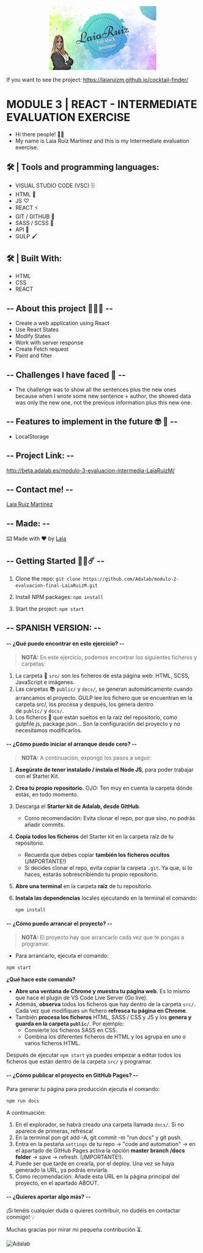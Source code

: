 <p align="center" style="margin-center:10%">
<img src="./LaiaRuizM.png" alt="Laia" width="280"/>
</p>

If you want to see the project: https://laiaruizm.github.io/cocktail-finder/

# MODULE 3 | REACT - INTERMEDIATE EVALUATION EXERCISE

- Hi there people! 👋🏻
- My name is Laia Ruiz Martínez and this is my Intermediate evaluation exercise.

## 🛠 | Tools and programming languages:

- VISUAL STUDIO CODE (VSC) 🗄️
- HTML 📌
- JS ♡
- REACT ⚡️
- GIT / GITHUB 📂
- SASS / SCSS 🔗
- API 🔎
- GULP 🖌️

## 🛠 | Built With:

- HTML
- CSS
- REACT

## -- About this project 🙋🏼‍♀️ --

- Create a web application using React
- Use React States
- Modify States
- Work with server response
- Create Fetch request
- Paint and filter

## -- Challenges I have faced 🤖 --

- The challenge was to show all the sentences plus the new ones because when I wrote some new sentence + author, the showed data was only the new one, not the previous information plus this new one.

## -- Features to implement in the future 🤓 🔁 --

- LocalStorage

## -- Project Link: --

http://beta.adalab.es/modulo-3-evaluacion-intermedia-LaiaRuizM/

## -- Contact me! --

[Laia Ruiz Martínez](https://github.com/LaiaRuizM)

## -- Made: --

⌨️ Made with ❤️ by [Laia](https://github.com/LaiaRuizM)

## -- Getting Started 💪🏼☄️ --

1. Clone the repo:
   `git clone https://github.com/Adalab/modulo-2-evaluacion-final-LaiaRuizM.git`

1. Install NPM packages:
   `npm install`

1. Start the project:
   `npm start`

## -- SPANISH VERSION: --

#### -- ¿Qué puedo encontrar en este ejercicio? --

> **NOTA:** En este ejercicio, podemos encontrar los siguientes ficheros y carpetas:

1. La carpeta 📂 `src/` son los ficheros de esta página web: HTML, SCSS, JavaScript e imágenes.
1. Las carpetas 📚 `public/` y `docs/`, se generan automáticamente cuando arrancamos el proyecto. GULP lee los fichero que se encuentran en la carpeta src/, los procesa y después, los genera dentro de `public/` y `docs/`.
1. Los ficheros 📝 que están sueltos en la raíz del repositorio, como gulpfile.js, package.json... Son la configuración del proyecto y no necesitamos modificarlos.

#### -- ¿Cómo puedo iniciar el arranque desde cero? --

> **NOTA:** A continuación, expongo los pasos a seguir:

1. **Asegúrate de tener instalado / instala el Node JS**, para poder trabajar con el Starter Kit.
1. **Crea tu propio repositorio.** OJO: Ten muy en cuenta la carpeta dónde estás, en todo momento.
1. Descarga el **Starter kit de Adalab, desde GitHub**.
   - Como recomendación: Evita clonar el repo, por que sino, no podrás añadir commits.
1. **Copia todos los ficheros** del Starter kit en la carpeta raíz de tu repositorio.
   - Recuerda que debes copiar **también los ficheros ocultos** (¡IMPORTANTE!)
   - Si decides clonar el repo, evita copiar la carpeta `.git`. Ya que, si lo haces, estarás sobrescribiendo tu propio repositorio.
1. **Abre una terminal** en la carpeta **raíz** de tu repositorio.
1. **Instala las dependencias** locales ejecutando en la terminal el comando:

   ```bash
   npm install
   ```

#### -- ¿Cómo puedo arrancar el proyecto? --

> **NOTA:** El proyecto hay que arrancarlo cada vez que te pongas a programar.

- Para arrancarlo, ejecuta el comando:

```bash
npm start
```

**¿Qué hace este comando?**

- **Abre una ventana de Chrome y muestra tu página web**. Es lo mismo que hace el plugin de VS Code Live Server (Go live).
- Además, **observa** todos los ficheros que hay dentro de la carpeta `src/`. Cada vez que modifiques un fichero **refresca tu página en Chrome**.
- También **procesa los ficheros** HTML, SASS / CSS y JS y los **genera y guarda en la carpeta `public/`**. Por ejemplo:
  - Convierte los ficheros SASS en CSS.
  - Combina los diferentes ficheros de HTML y los agrupa en uno o varios ficheros HTML.

Después de ejecutar `npm start` ya puedes empezar a editar todos los ficheros que están dentro de la carpeta `src/` y programar.

#### -- ¿Cómo publicar el proyecto en GitHub Pages? --

Para generar tu página para producción ejecuta el comando:

```bash
npm run docs
```

A continuación:

1. En el explorador, se habrá creado una carpeta llamada `docs/`. Si no aparece de primeras, refresca!
1. En la terminal pon git add -A, git commit -m "run docs" y git push.
1. Entra en la pestaña `settings` de tu repo -> "code and automation" -> en el apartado de GitHub Pages activa la opción **master branch /docs folder** -> save -> refresh. (¡IMPORTANTE!).
1. Puede ser que tarde en crearla, por el deploy. Una vez se haya generado la URL, ya podrás enviarla.
1. Como recomendación: Añade esta URL en la página principal del proyecto, en el apartado ABOUT.

#### -- ¿Quieres aportar algo más? --

¡Si tenéis cualquier duda o quieres contribuir, no dudéis en contactar conmigo! 💡

Muchas gracias por mirar mi pequeña contribución ⏳.

![Adalab](https://beta.adalab.es/resources/images/adalab-logo-155x61-bg-white.png)
